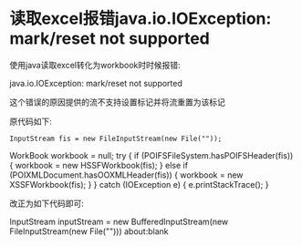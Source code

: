 # 读取excel报错java.io.IOException: mark/reset not supported
使用java读取excel转化为workbook时时候报错:

java.io.IOException: mark/reset not supported

这个错误的原因提供的流不支持设置标记并将流重置为该标记

原代码如下:

```
InputStream fis = new FileInputStream(new File(""));
```

WorkBook workbook = null;
try {
if (POIFSFileSystem.hasPOIFSHeader(fis)) {
workbook = new HSSFWorkbook(fis);
} else if (POIXMLDocument.hasOOXMLHeader(fis)) {
workbook = new XSSFWorkbook(fis);
}
} catch (IOException e) {
e.printStackTrace();
}

改正为如下代码即可:

InputStream inputStream = new BufferedInputStream(new FileInputStream(new File("")))
about:blank